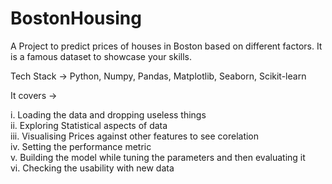 # BostonHousing
A Project to predict prices of houses in Boston based on different factors. It is a famous dataset to showcase your skills.

Tech Stack -> Python, Numpy, Pandas, Matplotlib, Seaborn, Scikit-learn

It covers ->

i. Loading the data and dropping useless things <br>
ii. Exploring Statistical aspects of data <br>
iii. Visualising Prices against other features to see corelation <br>
iv. Setting the performance metric <br>
v. Building the model while tuning the parameters and then evaluating it <br>
vi. Checking the usability with new data <br>
